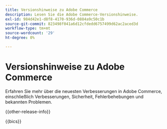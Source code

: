 ```yaml
---
title: Versionshinweise zu Adobe Commerce
description: Lesen Sie die Adobe Commerce-Versionshinweise.
exl-id: 984d42e1-d8f8-4170-936d-0884a9c50c1b
source-git-commit: 823498f041a6d12cfdedd6757499d62ac2aced3d
workflow-type: tm+mt
source-wordcount: '29'
ht-degree: 0%

---
```


# Versionshinweise zu Adobe Commerce

Erfahren Sie mehr über die neuesten Verbesserungen in Adobe Commerce, einschließlich Verbesserungen, Sicherheit, Fehlerbehebungen und bekannten Problemen.

{{other-release-info}}

{{bics}}
